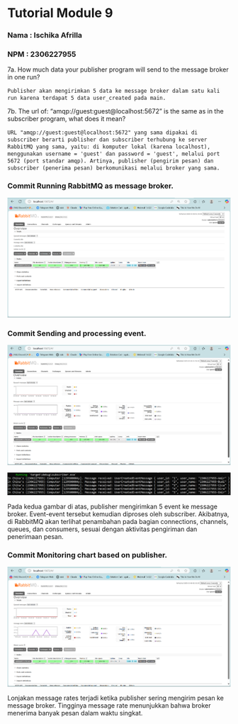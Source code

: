 # Tutorial Module 9
### Nama : Ischika Afrilla
### NPM : 2306227955

7a. How much data your publisher program will send to the message broker in one run? 

    Publisher akan mengirimkan 5 data ke message broker dalam satu kali run karena terdapat 5 data user_created pada main.

7b. The url of: “amqp://guest:guest@localhost:5672” is the same as in the subscriber program, what does it mean? 

    URL "amqp://guest:guest@localhost:5672" yang sama dipakai di subscriber berarti publisher dan subscriber terhubung ke server RabbitMQ yang sama, yaitu: di komputer lokal (karena localhost), menggunakan username = 'guest' dan password = 'guest', melalui port 5672 (port standar amqp). Artinya, publisher (pengirim pesan) dan subscriber (penerima pesan) berkomunikasi melalui broker yang sama.

### Commit Running RabbitMQ as message broker.
![Running RabbitMQ as message broker.](images/Screenshot%202025-05-06%20015107.png)

### Commit Sending and processing event.
![Sending and processing event.](images/Screenshot%202025-05-06%20015639.png)

![Sending and processing event.](images/Screenshot%202025-05-06%20015730.png)

Pada kedua gambar di atas, publisher mengirimkan 5 event ke message broker. Event-event tersebut kemudian diproses oleh subscriber. Akibatnya, di RabbitMQ akan terlihat penambahan pada bagian connections, channels, queues, dan consumers, sesuai dengan aktivitas pengiriman dan penerimaan pesan.

### Commit Monitoring chart based on publisher.
![Monitoring chart based on publisher](images/Screenshot%202025-05-06%20020342.png)

Lonjakan message rates terjadi ketika publisher sering mengirim pesan ke message broker. Tingginya message rate menunjukkan bahwa broker menerima banyak pesan dalam waktu singkat. 